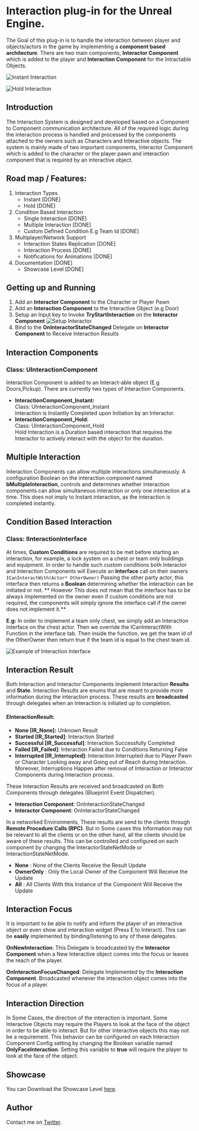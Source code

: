 # Interaction plug-in for the Unreal Engine. 

The Goal of this plug-in is to handle the interaction between player and objects/actors in the game by implementing a **component based architecture**. There are two main components, **Interactor Component** which is added to the player and **Interaction Component** for the Intractable Objects.

![Instant Interaction](https://i.imgur.com/7fk4zfo.gif )

![Hold Interaction](https://i.imgur.com/uGBkTiW.gif)

## Introduction  

The Interaction System is designed and developed based on a Component to Component communication architecture. All of the required logic during the interaction process is handled and processed by the components attached to the owners such as Characters and Interactive objects. The system is mainly made of two important components, Interactor Component which is added to the character or the player pawn and interaction component that is required by an interactive object.

## Road map / Features:
1. Interaction Types
	- Instant [DONE]
	- Hold [DONE]
2. Condition Based Interaction
	- Single Interaction [DONE]
	- Multiple Interaction [DONE]
	- Custom Defined Condition E.g Team Id [DONE]
3. Multiplayer/Network Support
	- Interaction States Replication [DONE]
	- Interaction Process [DONE]
	- Notifications for Animations [DONE]
4. Documentation [DONE]
	- Showcase Level [DONE]

## Getting up and Running
1. Add an **Interactor Component** to the Character or Player Pawn
2. Add an **Interaction Component** to the Interactive Object (e.g Door)
3. Setup an Input key to Invoke **TryStartInteraction** on the **Interactor Component**
![Setup Interactor](https://i.imgur.com/kkyUdWZ.png)
4. Bind to the **OnInteractorStateChanged** Delegate on **Interactor Component** to Receive Interaction Results

## Interaction Components
### Class: UInteractionComponent
Interaction Component is added to an Interact-able object (E.g Doors,Pickup). There are currently two types of Interaction Components.

- **InteractionComponent_Instant:**   
Class: UInteractionComponent_Instant  
	Interaction is Instantly Completed upon Initiation by an Interactor.
- **InteractionComponent_Hold:**   
Class: UInteractionComponent_Hold  
	Hold Interaction is a Duration based interaction that requires the Interactor to actively interact with the object for the duration.

## Multiple Interaction
Interaction Components can allow multiple interactions simultaneously. A configuration Boolean on the interaction component named **bMultipleInteraction**, controls and determines whether Interaction components can allow simultaneous interaction or only one interaction at a time. This does not imply to Instant interaction, as the interaction is completed instantly.

## Condition Based Interaction
### Class: IInteractionInterface  
At times, **Custom Conditions** are required to be met before starting an interaction, for example, a lock system on a chest or team only buildings and equipment. In order to handle such custom conditions both Interactor and Interaction Components will Execute an **Interface** call on their owners `ICanInteractWith(Actor* OtherOwner)` Passing the other party actor, this interface then returns a **Boolean** determining whether the interaction can be initiated or not. ** However This does not mean that the interface has to be always implemented on the owner even if custom conditions are not required, the components will simply ignore the interface call if the owner does not implement it.**  

**E.g:** In order to implement a team only chest, we simply add an Interaction Interface on the chest actor. Then we override the ICanInteractWith Function in the interface tab. Then inside the function, we get the team id of the OtherOwner then return true if the team id is equal to the chest team id.

![Example of Interaction Interface](https://i.imgur.com/L0XxKLZ.png)

## Interaction Result  
Both Interaction and Interactor Components implement Interaction **Results** and **State**.  Interaction Results are enums that are meant to provide more information during the interaction process. These results are **broadcasted** through delegates when an Interaction is initiated up to completion. 

#### EInteractionResult:
- **None [IR_None]:** Unknown Result
- **Started [IR_Started]**: Interaction Started
- **Successful [IR_Successful]**: Interaction Successfully Completed
- **Failed [IR_Failed]**: Interaction Failed due to Conditions Returning False
- **Interrupted [IR_Interrupted]**: Interaction Interrupted due to Player Pawn or Character Looking away and Going out of Reach during Interaction. Moreover, Interruptions Happen after removal of Interaction or Interactor Components during Interaction process.  

These Interaction Results are received and broadcasted on Both Components through delegates (Blueprint Event Dispatcher).   

- **Interaction Component**: OnInteractionStateChanged  
- **Interactor Component**: OnInteractorStateChanged  

In a networked Environments, These results are send to the clients through **Remote Procedure Calls (RPC)**. But in Some cases this Information may not be relevant to all the clients or on the other hand, all the clients should be aware of these results. This can be controlled and configured on each component by changing the InteractorStateNetMode or InteractionStateNetMode.
- **None** : None of the Clients Receive the Result Update
- **OwnerOnly** : Only the Local Owner of the Component Will Receive the Update
- **All**  : All Clients With this Instance of the Component Will Receive the Update

## Interaction Focus
It is important to be able to notify and inform the player of an interactive object or even show and interaction widget (Press E to Interact). This can be **easily** implemented by binding/listening to any of these delegates. 

**OnNewInteraction**: This Delegate is broadcasted by the **Interactor Component** when a New Interactive object comes into the focus or leaves the reach of the player.

**OnInteractionFocusChanged**: Delegate Implemented by the **Interaction Component**. Broadcasted whenever the interaction object comes into the focus of a player.

## Interaction Direction
In Some Cases, the direction of the interaction is important. Some Interactive Objects may require the Players to look at the face of the object in order to be able to interact. But for other interactive objects this may not be a requirement. This behavior can be configured on each Interaction Component Config setting by changing the Boolean variable named **OnlyFaceInteraction**. Setting this variable to **true** will require the player to look at the face of the object.

## Showcase
You can Download the Showcase Level [here](https://drive.google.com/drive/u/0/folders/1WHRh8U5XVVyyZ5DnwHTg_XufNqroyj-w).

## Author
Contact me on [Twitter](https://twitter.com/amiransari09).
